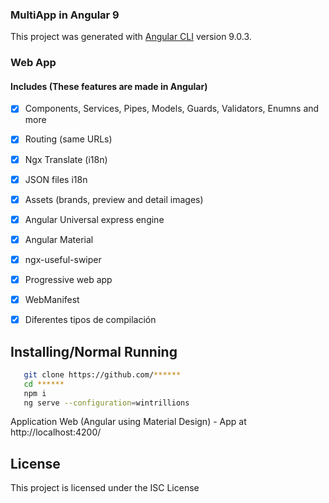 ###  MultiApp in Angular 9 


This project was generated with [Angular CLI](https://github.com/angular/angular-cli) version 9.0.3.

### Web App
#### Includes (These features are made in Angular)

- [x] Components, Services, Pipes, Models, Guards, Validators, Enumns and more
- [x] Routing (same URLs)
- [x] Ngx Translate (i18n)
- [x] JSON files i18n
- [x] Assets (brands, preview and detail images)
- [x] Angular Universal express engine
- [x] Angular Material
- [x] ngx-useful-swiper
- [x] Progressive web app 
- [x] WebManifest
- [x] Diferentes tipos de compilación



## Installing/Normal Running


```sh
   git clone https://github.com/******
   cd ******
   npm i
   ng serve --configuration=wintrillions
```

Application Web (Angular using Material Design) - App at http://localhost:4200/

## License

This project is licensed under the ISC License 